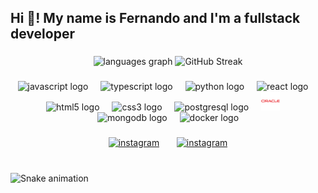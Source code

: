 <h2 align="left">Hi 👋! My name is Fernando and I'm a fullstack developer</h2>

###

<div align="center">
  <img src="https://github-readme-stats-taupe-sigma.vercel.app/api/top-langs?username=fernando-ravaneli&locale=en&hide_title=false&layout=compact&card_width=320&langs_count=6&theme=dracula&hide_border=true" height="150" alt="languages graph"  />
  <img src="https://github-readme-streak-stats-nine-sandy.vercel.app?user=fernando-ravaneli&theme=dracula&hide_border=true&border_radius=5&mode=weekly&exclude_days=Sun%2CSat" height="150" alt="GitHub Streak" /></a>
</div>

###

<div align="center">
  <img src="https://cdn.jsdelivr.net/gh/devicons/devicon/icons/javascript/javascript-original.svg" height="30" alt="javascript logo"  />
  <img width="12" />
  <img src="https://cdn.jsdelivr.net/gh/devicons/devicon/icons/typescript/typescript-original.svg" height="30" alt="typescript logo"  />
  <img width="12" />
  <img src="https://cdn.jsdelivr.net/gh/devicons/devicon/icons/python/python-original.svg" height="30" alt="python logo"  />
  <img width="12" />
  <img src="https://cdn.simpleicons.org/react/61DAFB" height="30" alt="react logo"  />
  <img width="12" />
  <img src="https://cdn.jsdelivr.net/gh/devicons/devicon/icons/html5/html5-original.svg" height="30" alt="html5 logo"  />
  <img width="12" />
  <img src="https://cdn.jsdelivr.net/gh/devicons/devicon/icons/css3/css3-original.svg" height="30" alt="css3 logo"  />
  <img width="12" />
  <img src="https://cdn.simpleicons.org/postgresql/4169E1" height="30" alt="postgresql logo"  />
  <img width="12" />
  <img src="https://raw.githubusercontent.com/devicons/devicon/master/icons/oracle/oracle-original.svg" height="30" alt="oracle logo"  />
<!--   <img src="https://cdn.simpleicons.org/oracle/F80000" height="30" alt="oracle logo"  /> -->
  <img width="12" />
  <img src="https://cdn.simpleicons.org/mongodb/47A248" height="30" alt="mongodb logo"  />
  <img width="12" />
  <img src="https://cdn.simpleicons.org/docker/2496ED" height="30" alt="docker logo"  />
</div>

###

<p align="center">
  <a href="https://www.linkedin.com/in/fernando-ravaneli/"><img height="35" alt="instagram" title="instagram" src="https://img.shields.io/static/v1?message=LinkedIn&logo=linkedin&label=&color=0077B5&logoColor=white&labelColor=&style=for-the-badge"/></a>
  &#8287;&#8287;&#8287;&#8287;&#8287;
  <a href="https://www.instagram.com/ravaneli_fernando/"><img height="35" alt="instagram" title="instagram" src="https://img.shields.io/static/v1?message=Instagram&logo=instagram&label=&color=E4405F&logoColor=white&labelColor=&style=for-the-badge"/></a>
</p>

###

<br clear="both">

<img src="https://raw.githubusercontent.com/fernandoravaneli/fernando-ravaneli/output/snake.svg" alt="Snake animation" />

###
